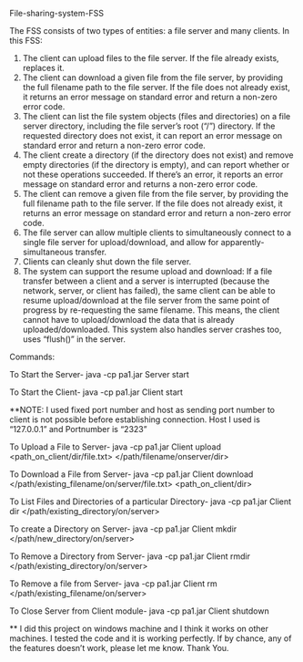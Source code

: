 File-sharing-system-FSS

The FSS consists of two types of entities: a file server and many clients. 
In this FSS: 
1. The client can upload files to the file server. If the file already exists, replaces it.
2. The client can download a given file from the file server, by providing the  full filename path to the file server. If the file does not already exist, it returns an error message on standard error and return a non-zero error code.
3. The client can list the file system objects (files and directories) on a file  server directory, including the file server’s root (“/”) directory. If the requested directory does not exist, it can report an error message on standard error and return a non-zero  error code.  
4. The client create a directory (if the directory does not exist) and  remove empty directories (if the directory is empty), and can report whether  or not these operations succeeded. If there’s an error, it reports an error message  on standard error and returns a non-zero error code.
5. The client can remove a given file from the file server, by providing the full filename path to the file server. If the file does not already   exist, it returns an error  message on standard error and return a non-zero error code. 
6. The file server can allow multiple clients to simultaneously connect to a single file  server for upload/download, and allow for apparently-simultaneous transfer. 
7. Clients can cleanly shut down the file server. 
8. The system  can support the resume upload and download: If a file transfer between a client and a server is interrupted (because the network, server, or client has failed), the same client can be able to resume upload/download at the file server from the same  point of progress by re-requesting the same filename. This means, the client cannot have to upload/download the data that is already uploaded/downloaded. This system also handles server crashes too, uses “flush()” in the server.


Commands:

To Start the Server-
java -cp pa1.jar Server start

To Start the Client-
java -cp pa1.jar Client start

**NOTE: I used fixed port number and host as sending port number to client is not possible before establishing connection. Host I used is “127.0.0.1” and Portnumber is “2323”

To Upload a File to Server-
java -cp pa1.jar Client upload <path_on_client/dir/file.txt> </path/filename/onserver/dir>

To Download a File from Server-
java -cp pa1.jar Client download </path/existing_filename/on/server/file.txt> <path_on_client/dir>

To List Files and Directories of a particular Directory-
java -cp pa1.jar Client dir </path/existing_directory/on/server>

To create a Directory on Server-
java -cp pa1.jar Client mkdir </path/new_directory/on/server>

To Remove a Directory from Server-
java -cp pa1.jar Client rmdir </path/existing_directory/on/server>

To Remove a file from Server-
java -cp pa1.jar Client rm </path/existing_filename/on/server>

To Close Server from Client module-
java -cp pa1.jar Client shutdown

** I did this project on windows machine and I think it works on other machines. I tested the code and it is working perfectly. If by chance, any of the features doesn’t work, please let me know. Thank You.


